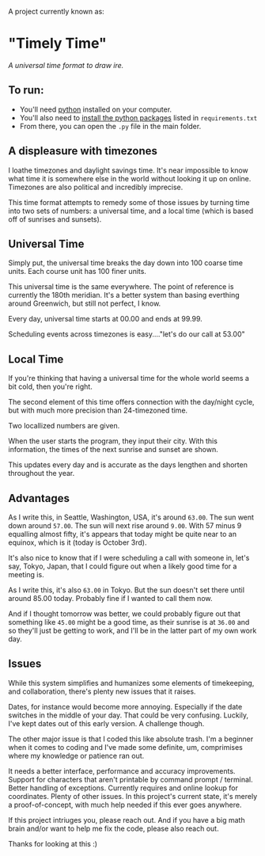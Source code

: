 A project currently known as: 
# "Timely Time"
 _A universal time format to draw ire._

## To run: 
- You'll need [python]("https://www.python.org/") installed on your computer. 
- You'll also need to [install the python packages]("https://www.w3schools.com/python/python_pip.asp") listed in `requirements.txt`
- From there, you can open the `.py` file in the main folder.  

## A displeasure with timezones
I loathe timezones and daylight savings time.  It's near impossible to know what time it is somewhere else in the world without looking it up on online. Timezones are also political and incredibly imprecise.  

This time format attempts to remedy some of those issues by turning time into two sets of numbers: a universal time, and a local time (which is based off of sunrises and sunsets). 

## Universal Time
Simply put, the universal time breaks the day down into 100 coarse time units.  Each course unit has 100 finer units. 

This universal time is the same everywhere.  The point of reference is currently the 180th meridian.  It's a better system than basing everthing around Greenwich, but still not perfect, I know. 

Every day, universal time starts at 00.00 and ends at 99.99.  

Scheduling events across timezones is easy...."let's do our call at  53.00"

## Local Time
If you're thinking that having a universal time for the whole world seems a bit cold, then you're right. 

The second element of this time offers connection with the day/night cycle, but with much more precision than 24-timezoned time.  

Two locallized numbers are given.  

When the user starts the program, they input their city.  With this information, the times of the next sunrise and sunset are shown.  

This updates every day and is accurate as the days lengthen and shorten throughout the year. 


## Advantages
As I write this, in Seattle, Washington, USA, it's around `63.00`.  The sun went down around `57.00`.  The sun will next rise around `9.00`.   With 57 minus 9 equalling almost fifty, it's appears that today might be quite near to an equinox, which is it (today is October 3rd). 

It's also nice to know that if I were scheduling a call with someone in, let's say, Tokyo, Japan, that I could figure out when a likely good time for a meeting is.  

As I write this, it's also `63.00` in Tokyo.  But the sun doesn't set there until around 85.00 today. Probably fine if I wanted to call them now.  

And if I thought tomorrow was better, we could probably figure out that something like `45.00` might be a good time, as their sunrise is at `36.00` and so they'll just be getting to work, and I'll be in the latter part of my own work day.  

## Issues
While this system simplifies and humanizes some elements of timekeeping, and collaboration, there's plenty new issues that it raises.  

Dates, for instance would become more annoying.  Especially if the date switches in the middle of your day.  That could be very confusing.  Luckily, I've kept dates out of this early version. A challenge though.

The other major issue is that I coded this like absolute trash.  I'm a beginner when it comes to coding and I've made some definite, um, comprimises where my knowledge or patience ran out. 

It needs a better interface, performance and accuracy improvements.  Support for characters that aren't printable by command prompt / terminal.  Better handling of exceptions. Currently requires and online lookup for coordinates. Plenty of other issues.  In this project's current state, it's merely a proof-of-concept, with much help needed if this ever goes anywhere. 

If this project intriuges you, please reach out.  And if you have a big math brain and/or want to help me fix the code, please also reach out.

Thanks for looking at this :) 

